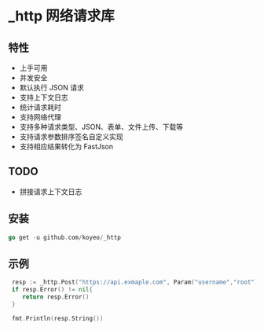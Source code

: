 # _http 网络请求库

## 特性

* 上手可用
* 并发安全
* 默认执行 JSON 请求
* 支持上下文日志
* 统计请求耗时
* 支持网络代理
* 支持多种请求类型、JSON、表单、文件上传、下载等
* 支持请求参数排序签名自定义实现
* 支持相应结果转化为 FastJson

## TODO

* 拼接请求上下文日志

## 安装

```go
go get -u github.com/koyeo/_http
```

## 示例

```go
 resp := _http.Post("https://api.exmaple.com", Param("username","root"), Param("level", 1))
 if resp.Error() != nil{
    return resp.Error()	
 }

 fmt.Println(resp.String())
```

